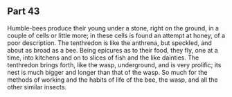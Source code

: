 ## Part 43

Humble-bees produce their young under a stone, right on the ground, in a couple of cells or little more; in these cells is found an attempt at honey, of a poor description.
The tenthredon is like the anthrena, but speckled, and about as broad as a bee.
Being epicures as to their food, they fly, one at a time, into kitchens and on to slices of fish and the like dainties.
The tenthredon brings forth, like the wasp, underground, and is very prolific; its nest is much bigger and longer than that of the wasp.
So much for the methods of working and the habits of life of the bee, the wasp, and all the other similar insects.

